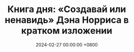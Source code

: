 ---
title: "Книга дня: «Создавай или ненавидь» Дэна Норриса в кратком изложении"
description: >-
  Узнайте, как воплотить идеи в продукты! Обзор книги Дэна Норриса: стратегии успеха, преодоление страхов и рост бизнеса.
date: 2024-02-27 00:00:00 +0800
categories: [Мышление, Конспекты-книг]
tags:
  [
    создавай-или-ненавидь,
    дэн-норрис,
    предпринимательство,
    запуск-бизнеса,
    успех-в-бизнесе,
    мышление-успеха,
    креативное-мышление,
    инновации,
    преодоление-страха,
    бизнес-стратегия,
    постановка-целей,
    самомотивация,
    создание-бренда,
    маркетинг,
    рост-бизнеса
  ]
image:
alt: Обложка книги Создавай или ненавидь Дэна Норриса
fallback:
  -
  -
---